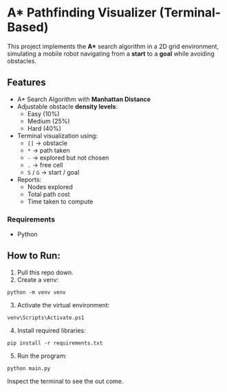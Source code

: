 # A* Pathfinding Visualizer (Terminal-Based)

This project implements the **A\*** search algorithm in a 2D grid environment, simulating a mobile robot navigating from a **start** to a **goal** while avoiding obstacles.


## Features

- A* Search Algorithm with **Manhattan Distance**
- Adjustable obstacle **density levels**:
  - Easy (10%)
  - Medium (25%)
  - Hard (40%)
- Terminal visualization using:
  - `[]` → obstacle
  - `*` → path taken
  - `-` → explored but not chosen
  - `.` → free cell
  - `S` / `G` → start / goal
- Reports:
  - Nodes explored
  - Total path cost
  - Time taken to compute

### Requirements
- Python


## How to Run:

1. Pull this repo down.
2. Create a venv:
```
python -m venv venv
```
3. Activate the virtual environment:
```
venv\Scripts\Activate.ps1
```
4. Install required libraries:
```
pip install -r requirements.txt
```
5. Run the program:
```
python main.py
```

Inspect the terminal to see the out come.
